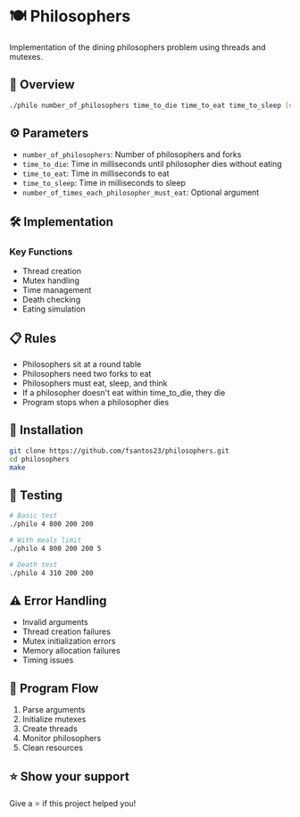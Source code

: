 # 🍽️ Philosophers

Implementation of the dining philosophers problem using threads and mutexes.

## 🎯 Overview

```bash
./philo number_of_philosophers time_to_die time_to_eat time_to_sleep [number_of_times_each_philosopher_must_eat]
```

## ⚙️ Parameters

- `number_of_philosophers`: Number of philosophers and forks
- `time_to_die`: Time in milliseconds until philosopher dies without eating
- `time_to_eat`: Time in milliseconds to eat
- `time_to_sleep`: Time in milliseconds to sleep
- `number_of_times_each_philosopher_must_eat`: Optional argument

## 🛠️ Implementation

### Key Functions
- Thread creation
- Mutex handling
- Time management
- Death checking
- Eating simulation

## 📋 Rules

- Philosophers sit at a round table
- Philosophers need two forks to eat
- Philosophers must eat, sleep, and think
- If a philosopher doesn't eat within time_to_die, they die
- Program stops when a philosopher dies

## 🚀 Installation

```bash
git clone https://github.com/fsantos23/philosophers.git
cd philosophers
make
```

## 🧪 Testing

```bash
# Basic test
./philo 4 800 200 200

# With meals limit
./philo 4 800 200 200 5

# Death test
./philo 4 310 200 200
```

## ⚠️ Error Handling

- Invalid arguments
- Thread creation failures
- Mutex initialization errors
- Memory allocation failures
- Timing issues

## 🔄 Program Flow

1. Parse arguments
2. Initialize mutexes
3. Create threads
4. Monitor philosophers
5. Clean resources

## ⭐ Show your support

Give a ⭐️ if this project helped you!
